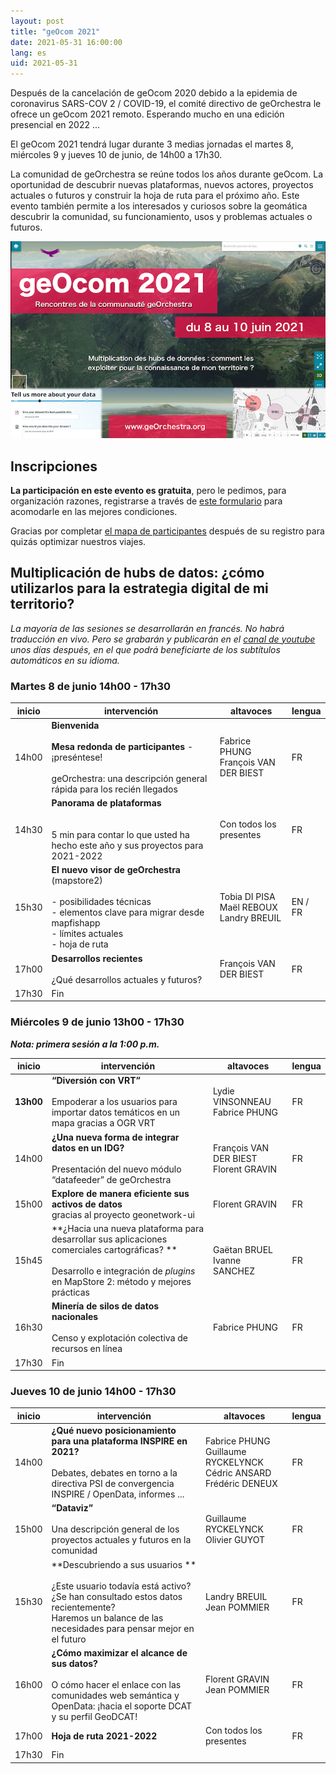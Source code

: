 ```yaml
---
layout: post
title: "geOcom 2021"
date: 2021-05-31 16:00:00
lang: es
uid: 2021-05-31
---
```



Después de la cancelación de geOcom 2020 debido a la epidemia de coronavirus SARS-COV 2 / COVID-19, el comité directivo de geOrchestra le ofrece un geOcom 2021 remoto. Esperando mucho en una edición presencial en 2022 ...

El geOcom 2021 tendrá lugar durante 3 medias jornadas el martes 8, miércoles 9 y jueves 10 de junio, de 14h00 a 17h30.

La comunidad de geOrchestra se reúne todos los años durante geOcom. La oportunidad de descubrir nuevas plataformas, nuevos actores, proyectos actuales o futuros y construir la hoja de ruta para el próximo año. Este evento también permite a los interesados ​​y curiosos sobre la geomática descubrir la comunidad, su funcionamiento, usos y problemas actuales o futuros.


![affiche geOcom 2021](/public/geocom2021/geocom_2021.png)


<!--more-->


## Inscripciones

**La participación en este evento es gratuita**, pero le pedimos, para organización razones, registrarse a través de [este formulario](https://docs.google.com/forms/d/e/1FAIpQLScAAsDPO1iFJjNQYnHrcmCslFGE3_cy-sx7Y-5VdmAPxMOJqg/viewform?usp=sf_link) para acomodarle en las mejores condiciones.

Gracias por completar [el mapa de participantes](http://umap.openstreetmap.fr/fr/map/participants-geocom-2021_603399) después de su registro para quizás optimizar nuestros viajes.


## Multiplicación de hubs de datos: ¿cómo utilizarlos para la estrategia digital de mi territorio?


_La mayoría de las sesiones se desarrollarán en francés. No habrá traducción en vivo. Pero se grabarán y publicarán en el [canal de youtube](https://www.youtube.com/channel/UC5GMhd360QgNhfN5D0wyWAg) unos días después, en el que podrá beneficiarte de los subtítulos automáticos en su idioma._

### Martes 8 de junio 14h00 - 17h30

| inicio |  intervención | altavoces | lengua |
|--------|---------------|-----------|--------|
| 14h00 | **Bienvenida**<br /><br />**Mesa redonda de participantes** - ¡preséntese! <br /> <br /> geOrchestra: una descripción general rápida para los recién llegados | Fabrice PHUNG <br /> François VAN DER BIEST | FR |
| 14h30 | **Panorama de plataformas** <br /> <br /> <br /> 5 min para contar lo que usted ha hecho este año y sus proyectos para 2021-2022 | Con todos los presentes | FR |
| 15h30 | **El nuevo visor de geOrchestra** <br /> (mapstore2) <br /> <br /> - posibilidades técnicas <br /> - elementos clave para migrar desde mapfishapp <br /> - límites actuales <br /> - hoja de ruta | Tobia DI PISA <br /> Maël REBOUX <br /> Landry BREUIL | EN / FR |
| 17h00 | **Desarrollos recientes** <br /> <br /> ¿Qué desarrollos actuales y futuros? | François VAN DER BIEST | FR |
| 17h30 | Fin                                                                                                                                                                               |                                               |    |                                                                                                                                                                          




### Miércoles 9 de junio 13h00 - 17h30

_**Nota: primera sesión a la 1:00 p.m.**_

| inicio |  intervención | altavoces | lengua |
|-------|----------------------------------------------------------------------------------------------------------------------------------------------------------------------|------|------------------------------------|
| **13h00** | **“Diversión con VRT”** <br /><br /> Empoderar a los usuarios para importar datos temáticos en un mapa gracias a OGR VRT | Lydie VINSONNEAU <br /> Fabrice PHUNG | FR |
| 14h00 | **¿Una nueva forma de integrar datos en un IDG?**<br /><br />Presentación del nuevo módulo “datafeeder” de geOrchestra | François VAN DER BIEST <br /> Florent GRAVIN | FR |
| 15h00 | **Explore de manera eficiente sus activos de datos**<br />  gracias al proyecto geonetwork-ui                                                                                  | Florent GRAVIN                           | FR |
| 15h45 | **¿Hacia una nueva plataforma para desarrollar sus aplicaciones comerciales cartográficas? **<br /><br />Desarrollo e integración de _plugins_ en MapStore 2: método y mejores prácticas | Gaëtan BRUEL <br /> Ivanne SANCHEZ           | FR |
| 16h30 | **Minería de silos de datos nacionales**<br /><br />Censo y explotación colectiva de recursos en línea                                                          | Fabrice PHUNG                            | FR |
| 17h30 | Fin                                                                                                                                                                  |                                          ||


### Jueves 10 de junio 14h00 - 17h30

| inicio |  intervención | altavoces | lengua |
|-------|----------------------------------------------------------------------------------------------------------------------------------------------------------------------|-------|-----------------------------------|
| 14h00 | **¿Qué nuevo posicionamiento para una plataforma INSPIRE en 2021?**<br /><br />Debates, debates en torno a la directiva PSI de convergencia INSPIRE / OpenData, informes ...| Fabrice PHUNG<br />Guillaume RYCKELYNCK Cédric ANSARD<br />Frédéric DENEUX | FR |
| 15h00 | **“Dataviz”**<br /><br />Una descripción general de los proyectos actuales y futuros en la comunidad                                                                    | Guillaume RYCKELYNCK<br />Olivier GUYOT                                 | FR |
| 15h30 | **Descubriendo a sus usuarios **<br /><br />¿Este usuario todavía está activo? ¿Se han consultado estos datos recientemente? <br /> Haremos un balance de las necesidades para pensar mejor en el futuro | Landry BREUIL<br />Jean POMMIER                                          | FR |
| 16h00 | **¿Cómo maximizar el alcance de sus datos?**<br /><br />O cómo hacer el enlace con las comunidades web semántica y OpenData: ¡hacia el soporte DCAT y su perfil GeoDCAT! | Florent GRAVIN<br />Jean POMMIER                                         | FR |
| 17h00 | **Hoja de ruta 2021-2022**                                                                                                                                           |  Con todos los presentes                                               | FR |
| 17h30 | Fin        
